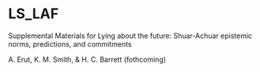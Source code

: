 # LS_LAF
Supplemental Materials for 
Lying about the future: Shuar-Achuar epistemic norms, predictions, and commitments

A. Erut,  K. M. Smith, & H. C. Barrett (fothcoming) 

